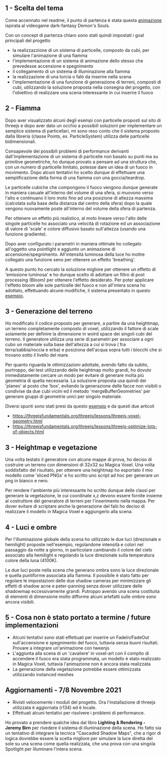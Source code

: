 ## 1 - Scelta del tema
Come accennato nel readme, il punto di partenza è stata questa [animazione](https://i.pinimg.com/originals/10/2b/e3/102be30f28f1e288229155e255b50bff.gif) ispirata al videogame dark-fantasy Demon's Souls.

Con un concept di partenza chiaro sono stati quindi impostati i goal principali del progetto
* la realizzazzione di un sistema di particelle, composto da cubi, per simulare l'animazione di una fiamma
* l'implementazione di un sistema di animazione dello stesso che prevedesse accensione e spegnimento
* il collegamento di un sistema di illuminazione alla fiamma
* la realizzazione di una torcia o falò da inserire nella scena
* l'implementazione di una funzione di generazione di terreni, composti di cubi, utilizzando la soluzione proposta nella consegna del progetto, con l'obiettivo di realizzare una scena interessante in cui inserire il fuoco

## 2 - Fiamma
Dopo aver visualizzato alcuni degli esempi con particelle proposti sul sito di threejs e dopo aver dato un occhio a possibili soluzioni per implementare un semplice sistema di particellari, mi sono reso conto che il sistema proposto dalla libreria (classe Points, ex. ParticleSystem) utilizza delle particelle bidimensionali.

Consapevole dei possibili problemi di performance derivanti dall'implementazione di un sistema di particelle non basato su punti ma su primitive geometriche, ho dunque provato a pensare ad una struttura che, con un numero di particelle limitato, potesse dare un idea di un fuoco in movimento. Dopo alcuni tentativi ho scelto dunque di effettuare una semplificazione della forma di una fiamma con una goccia/teardrop.

Le particelle cubiche che compongono il fuoco vengono dunque generate in maniera casuale all'interno del volume di una sfera, si muovono verso l'alto e continuano il loro moto fino ad una posizione di altezza massima (calcolata sulla base della distanza dal centro della sfera) dopo la quale vengono nuovamente poste all'interno del volume della sfera di partenza.

Per ottenere un effetto più realistico, al moto lineare verso l'alto delle singole particelle ho associato una velocità di rotazione ed un associazione di valore di 'scale' e colore diffusivo basato sull'altezza (usando una funzione gradiente).

Dopo aver configurato i parametri in maniera ottimale ho collegato all'oggetto una pointlight e aggiunto un animazione di accensione/spegnimento. All'intensità luminosa della luce ho inoltre collegato una funzione seno per ottenere un effetto 'breathing'.

A questo punto ho cercato la soluzione migliore per ottenere un effetto di 'emissione luminosa' e ho dunque scelto di adottare un filtro di post processing (Bloom) per ottenere l'effetto desiderato. Per poter applicare l'effetto bloom alle sole particelle del fuoco e non all'intera scena ho adottato, effettuando alcune modifiche, il sistema presentato in questo [esempio](https://threejs.org/examples/webgl_postprocessing_unreal_bloom_selective.html).

## 3 - Generazione del terreno
Ho modificato il codice proposto per generare, a partire da una heightmap, un terreno completamente composto di voxel, utilizzando il fattore di scale solamente per definire la dimensione in wolrd space dei singoli cubi del terreno.
Il generatore utilizza una serie di parametri per associare a ogni cubo un materiale sulla base dell'altezza a cui si trova ( fra terra/sabbia/roccia e erba) e posiziona dell'acqua sopra tutti i blocchi che si trovano sotto il livello del mare.

Per quanto riguarda le ottimizzazioni adottate, avendo fatto da subito, purtroppo, dei test utilizzando delle heightmap molto grandi, ho dovuto immediatamente cercare un modo per evitare di generare molta più geometria di quella necessaria. La soluzione proposta usa quindi dei 'planes' al posto che 'box', evitando la generazione delle facce non visibili o condivise da due cubi vicini ed il metodo 'mergeBufferGeometries' per generare gruppi di geometrie unici per singolo materiale.

Diversi spunti sono stati presi da questo [esempio](https://threejs.org/examples/webgl_geometry_minecraft_ao.html) e da questi due articoli
- https://threejsfundamentals.org/threejs/lessons/threejs-voxel-geometry.html
- https://threejsfundamentals.org/threejs/lessons/threejs-optimize-lots-of-objects.html

## 3 - Heightmap e vegetazione
Una volta testato il generatore con alcune mappe di prova, ho deciso di costruire un terreno con dimensioni di 32x32 su Magica Voxel. Una volta soddisfatto del risultato, per ottenere una heightmap ho esportato il mio modello come 'sliced PNGs' e ho scritto uno script ad hoc per generare un png in bianco e nero.

Per rendere l'ambiente più interessante ho scritto dunque delle classi per generare la vegetazione, le cui coordinate x,z devono essere fornite insieme al costruttore del generatore di terreni per l'inserimento nella mappa.
Per dover evitare di scriptare anche la generazione del falò ho deciso di realizzare il modello in Magica Voxel e aggiungerlo alla scena.

## 4 - Luci e ombre
Per l'illuminazione globale della scena ho utilizzato le due luci (direzionale e hemilight) proposte nell'esempio, regolandone intensità e colori nel passaggio da notte a giorno, in particolare cambiando il colore del cielo associato alla hemilight e regolando la luce direzionale sulla temperatura colore della luna (4100K).

Le due luci poste nella scena che generano ombra sono la luce direzionale e quella puntiforme associata alla fiamma. Il possibile è stato fatto per regolare le impostazioni delle due shadow cameras per minimizzare gli effetti di shadow acne e peter-panning senza dover utilizzare delle shadowmap eccessivamente grandi. Putroppo avendo una scena costituita di elementi di dimensione molto difforme alcuni artefatti sulle ombre sono ancora visibili.

## 5 - Cosa non è stato portato a termine / future implementazioni
- Alcuni tentativi sono stati effettuati per inserire un FadeIn/FadeOut sull'accensione e spegnimento del fuoco, tuttavia senza buoni risultati. Provare a integrare un'animazione con tweenjs
- L'aggiunta alla scena di un 'cavaliere' in voxel-art con il compito di accendere il fuoco era stata programmata, un modello è stato realizzato in Magica Voxel, tuttavia l'animazione non è ancora stata realizzata
- La generazione della vegetazione potrebbe essere ottimizzata utilizzando instanced meshes

## Aggiornamenti - 7/8 Novembre 2021
- Rivisti velocemente i moduli del progetto. Ora l'installazione di threejs utilizzata è aggiornata (r134) ed è locale.
- Effettuati alcuni tentativi per risolvere i problemi di performance.

Ho provato a prendere qualche idea dal libro **Lighting & Rendering - Jeremy Birn** per rivedere il sistema di illuminazione della scena. Ho fatto sia un tentativo di integrare la tecnica "Cascaded Shadow Maps", che a rigor di logica dovrebbe essere la scelta migliore per simulare la luce diretta del sole su una scena come quella realizzata, che una prova con una singola Spotlight per illuminare l'intera scena.
